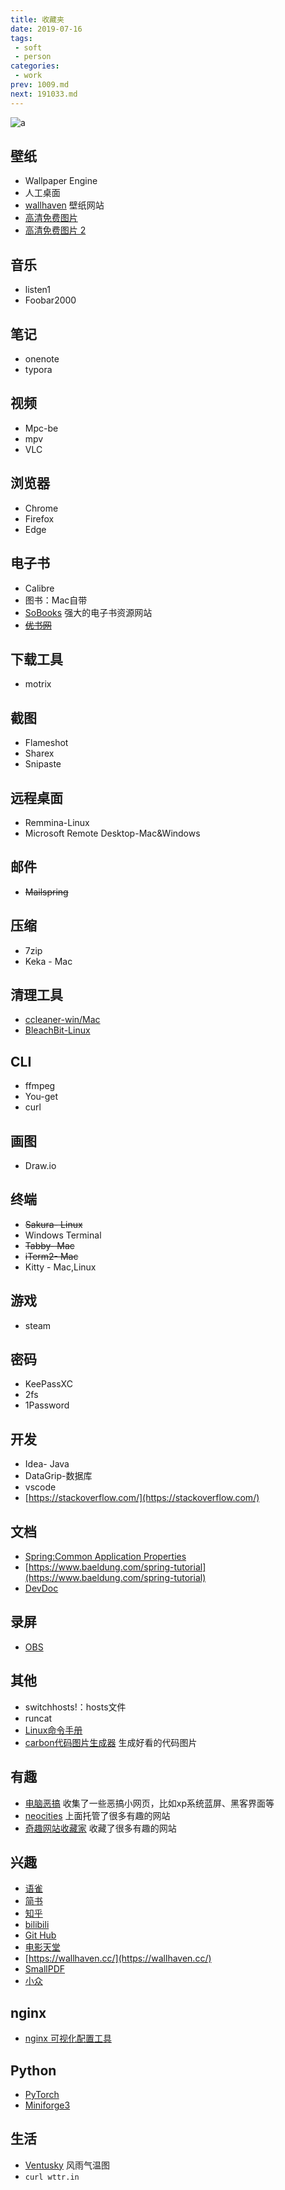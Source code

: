```yaml
---
title: 收藏夹
date: 2019-07-16
tags:
 - soft
 - person
categories:
 - work
prev: 1009.md
next: 191033.md
---
```

![a](https://fastly.jsdelivr.net/gh/qbmzc/images/2021/202111111345624.png)

<!-- more -->



## 壁纸

- Wallpaper Engine
- 人工桌面
- [wallhaven](https://alpha.wallhaven.cc/) 壁纸网站
- [高清免费图片](https://www.pexels.com/)
- [高清免费图片 2](https://unsplash.com/)

## 音乐

- listen1
- Foobar2000

## 笔记

- onenote
- typora

## 视频

- Mpc-be
- mpv
- VLC

## 浏览器

- Chrome
- Firefox
- Edge

## 电子书

- Calibre
- 图书：Mac自带
- [SoBooks](https://sobooks.cc/) 强大的电子书资源网站
- ~~[优书网](https://www.yousuu.com/)~~

## 下载工具

- motrix

## 截图

- Flameshot
- Sharex
- Snipaste

## 远程桌面

- Remmina-Linux
- Microsoft Remote Desktop-Mac&Windows

## 邮件

- ~~Mailspring~~

## 压缩

- 7zip
- Keka - Mac
## 清理工具

- [ccleaner-win/Mac](https://www.ccleaner.com/ccleaner-download)
- [BleachBit-Linux](https://www.bleachbit.org/download)

## CLI

- ffmpeg
- You-get
- curl

## 画图

- Draw.io

## 终端

- ~~Sakura- Linux~~
- Windows Terminal
- ~~Tabby- Mac~~
- ~~iTerm2- Mac~~
- Kitty - Mac,Linux

## 游戏

- steam

## 密码

* KeePassXC
* 2fs
* 1Password

## 开发

- Idea- Java
- DataGrip-数据库
- vscode
- [https://stackoverflow.com/](https://stackoverflow.com/)

## 文档

- [Spring:Common Application Properties](https://docs.spring.io/spring-boot/docs/current/reference/html/application-properties.html#appendix.application-properties.web)
- [https://www.baeldung.com/spring-tutorial](https://www.baeldung.com/spring-tutorial)
- [DevDoc](https://devdocs.io/)

## 录屏

- [OBS](https://obsproject.com/zh-cn/download)

## 其他

* switchhosts!：hosts文件
* runcat
* [Linux命令手册](https://ipcmen.com/)
* [carbon代码图片生成器](https://carbon.now.sh/) 生成好看的代码图片

## 有趣
- [电脑恶搞](https://pranx.com/) 收集了一些恶搞小网页，比如xp系统蓝屏、黑客界面等
- [neocities](https://neocities.org/browse) 上面托管了很多有趣的网站
- [奇趣网站收藏家](https://fuun.fun/) 收藏了很多有趣的网站

## 兴趣

* [语雀](https://www.yuque.com/congco)
* [简书](https://www.jianshu.com/u/1fa980d5267b)
* [知乎](https://www.zhihu.com/people/failinsnow/activities)
* [bilibili](https://space.bilibili.com/13266694)
* [Git Hub](https://github.com/qbmzc)
* [电影天堂](https://www.dygod.net/)
* [https://wallhaven.cc/](https://wallhaven.cc/)
* [SmallPDF](https://smallpdf.com/cn/)
* [小众](https://www.appinn.com/)

## nginx
- [nginx 可视化配置工具](https://www.digitalocean.com/community/tools/nginx?global.app.lang=zhCN)

## Python

- [PyTorch](https://pytorch-cn.readthedocs.io/zh/latest/)
- [Miniforge3](https://github.com/conda-forge/miniforge)

## 生活

- [Ventusky](https://www.ventusky.com/) 风雨气温图
- `curl wttr.in`
